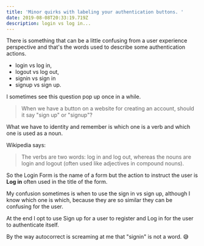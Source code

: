 ```yaml
---
title: 'Minor quirks with labeling your authentication buttons. '
date: 2019-08-08T20:33:19.719Z
description: login vs log in...
---
```

There is something that can be a little confusing from a user experience perspective and that's the words used to describe some authentication actions. 

* login vs log in, 
* logout vs log out, 
* signin vs sign in 
* signup vs sign up. 



I sometimes see this question pop up once in a while.

> When we have a button on a website for creating an account, should it say "sign up" or "signup"?



What we have to identity and remember is which one is a verb and which one is used as a noun.

Wikipedia says:

> The verbs are two words: log in and log out, whereas the nouns are login and logout (often used like adjectives in compound nouns).



So the Login Form is the name of a form but the action to instruct the user is **Log in** often used in the title of the form. 

My confusion sometimes is when to use the sign in vs sign up, although I know which one is which, because they are so similar they can be confusing for the user. 

At the end I opt to use Sign up for a user to register and Log in for the user to authenticate itself. 

By the way autocorrect is screaming at me that "signin" is not a word.  😅
